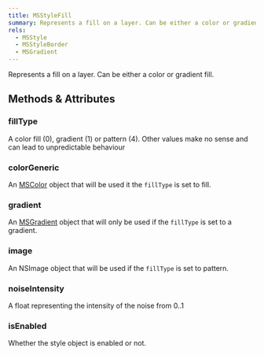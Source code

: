 ```yaml
---
title: MSStyleFill
summary: Represents a fill on a layer. Can be either a color or gradient fill.
rels:
  - MSStyle
  - MSStyleBorder
  - MSGradient
---
```


Represents a fill on a layer. Can be either a color or gradient fill.

## Methods & Attributes

### fillType

A color fill (0), gradient (1) or pattern (4). Other values make no sense and can lead to unpredictable behaviour

### colorGeneric

An [MSColor](/reference/MSColor/) object that will be used it the `fillType` is set to fill.

### gradient

An [MSGradient](/reference/MSGradient/) object that will only be used if the `fillType` is set to a gradient.

### image

An NSImage object that will be used if the `fillType` is set to pattern.

### noiseIntensity

A float representing the intensity of the noise from 0..1

### isEnabled

Whether the style object is enabled or not.
